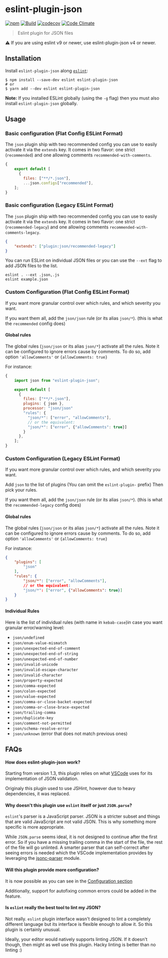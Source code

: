 # eslint-plugin-json

[![npm](https://img.shields.io/npm/v/eslint-plugin-json.svg)](https://www.npmjs.com/package/eslint-plugin-json)
[![Build](https://github.com/azeemba/eslint-plugin-json/workflows/Build/badge.svg)](https://github.com/azeemba/eslint-plugin-json/actions/workflows/node.js.yml)
[![codecov](https://codecov.io/gh/azeemba/eslint-plugin-json/branch/master/graph/badge.svg)](https://codecov.io/gh/azeemba/eslint-plugin-json)
[![Code Climate](https://codeclimate.com/github/azeemba/eslint-plugin-json/badges/gpa.svg)](https://codeclimate.com/github/azeemba/eslint-plugin-json)

> Eslint plugin for JSON files

:warning: If you are using eslint v9 or newer, use eslint-plugin-json v4 or newer.

## Installation

Install `eslint-plugin-json` along [`eslint`](http://eslint.org):

```shell
$ npm install --save-dev eslint eslint-plugin-json
# or
$ yarn add --dev eslint eslint-plugin-json
```

**Note:** If you installed ESLint globally (using the `-g` flag) then you must also install `eslint-plugin-json` globally.

## Usage

### Basic configuration (Flat Config ESLint Format)

The `json` plugin ship with two recommended config you can use to easily activate it via the `extends` key.
It comes in two flavor: one strict (`recommended`) and one allowing comments `recommended-with-comments`.


```js
{
    export default [
      {
        files: ["**/*.json"],
        ...json.configs["recommended"],
    ];
}
```

### Basic configuration (Legacy ESLint Format)

The `json` plugin ship with two recommended config you can use to easily activate it via the `extends` key.
It comes in two flavor: one strict (`recommended-legacy`) and one allowing comments `recommended-with-comments-legacy`.


```json
{
    "extends": ["plugin:json/recommended-legacy"]
}
```

You can run ESLint on individual JSON files or you can use the `--ext` flag to add JSON files to the list.

```
eslint . --ext .json,.js
eslint example.json
```

### Custom Configuration (Flat Config ESLint Format)

If you want more granular control over which rules, and which severity you want.

If you want them all, add the `json/json` rule (or its alias `json/*`). (this is what the `recommended` config does)

#### Global rules
The global rules (`json/json` or its alias `json/*`) activate all the rules.
Note it can be configured to ignore errors cause by comments.
To do so, add option `'allowComments'` or `{allowComments: true}`

For instance:
```js
{
    import json from "eslint-plugin-json";

    export default [
      {
        files: ["**/*.json"],
        plugins: { json },
        processor: "json/json"
        "rules": {
          "json/*": ["error", "allowComments"],
          // or the equivalent:
          "json/*": ["error", {"allowComments": true}]
        }
      },
    ];
}
```

### Custom Configuration (Legacy ESLint Format)

If you want more granular control over which rules, and which severity you want.

Add `json` to the list of plugins (You can omit the `eslint-plugin-` prefix)
Then pick your rules.

If you want them all, add the `json/json` rule (or its alias `json/*`). (this is what the `recommended-legacy` config does)

#### Global rules
The global rules (`json/json` or its alias `json/*`) activate all the rules.
Note it can be configured to ignore errors cause by comments.
To do so, add option `'allowComments'` or `{allowComments: true}`

For instance:
```json
{
    "plugins": [
        "json"
    ],
    "rules": {
        "json/*": ["error", "allowComments"],
        // or the equivalent:
        "json/*": ["error", {"allowComments": true}]
    }
}
```

#### Individual Rules
Here is the list of individual rules (with name in `kebab-case`)in case you want granular error/warning level:
- `json/undefined`
- `json/enum-value-mismatch`
- `json/unexpected-end-of-comment`
- `json/unexpected-end-of-string`
- `json/unexpected-end-of-number`
- `json/invalid-unicode`
- `json/invalid-escape-character`
- `json/invalid-character`
- `json/property-expected`
- `json/comma-expected`
- `json/colon-expected`
- `json/value-expected`
- `json/comma-or-close-backet-expected`
- `json/comma-or-close-brace-expected`
- `json/trailing-comma`
- `json/duplicate-key`
- `json/comment-not-permitted`
- `json/schema-resolve-error`
- `json/unknown` (error that does not match previous ones)

## FAQs


#### How does eslint-plugin-json work?

Starting from version 1.3, this plugin relies on what [VSCode](https://github.com/Microsoft/vscode-json-languageservice)
uses for its implementation of JSON validation.

Originaly this plugin used to use JSHint, however due to heavy dependencies, it was replaced.

#### Why doesn't this plugin use `eslint` itself or just `JSON.parse`?

`eslint`'s parser is a JavaScript parser. JSON is a stricter subset and things
that are valid JavaScript are not valid JSON. This is why something more specific
is more appropriate.

While `JSON.parse` seems ideal, it is not designed to continue after the first error.
So if you have a missing trailing comma in the start of the file, the rest of the file
will go unlinted. A smarter parser that can self-correct after seeing errors is needed
which the VSCode implementation provides by leveraging the
[jsonc-parser](https://www.npmjs.com/package/jsonc-parser) module.


#### Will this plugin provide more configuration?

It is now possible as you can see in the [Configuration section](#custom-configuration)

Additionally, support for autofixing common errors could be added in the feature.

#### Is `eslint` really the best tool to lint my JSON?

Not really. `eslint` plugin interface wasn't designed to lint a completely different language but
its interface is flexible enough to allow it. So this plugin is certainly unusual.

Ideally, your editor would natively supports linting JSON. If it doesn't though, then might as well
use this plugin. Hacky linting is better than no linting :)
